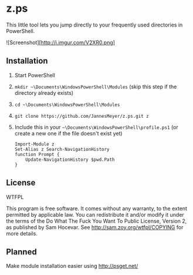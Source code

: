 z.ps
====

This little tool lets you jump directly to your frequently used directories in PowerShell.

![Screenshot][http://i.imgur.com/V2XR0.png]


Installation
------------

 1. Start PowerShell

 2. `mkdir ~\Documents\WindowsPowerShell\Modules`
(skip this step if the directory already exists)

 3. `cd ~\Documents\WindowsPowerShell\Modules`

 4. `git clone https://github.com/JannesMeyer/z.ps.git z`

 5. Include this in your `~\Documents\WindowsPowerShell\profile.ps1` (or create a new one if the file doesn't exist yet)

		Import-Module z
		Set-Alias z Search-NavigationHistory
		function Prompt {
			Update-NavigationHistory $pwd.Path
		}


License
-------

WTFPL

This program is free software. It comes without any warranty, to the extent permitted by applicable law. You can redistribute it and/or modify it under the terms of the Do What The Fuck You Want To Public License, Version 2, as published by Sam Hocevar. See http://sam.zoy.org/wtfpl/COPYING for more details.


Planned
-------

Make module installation easier using http://psget.net/